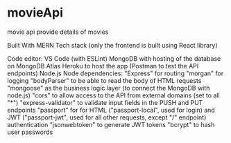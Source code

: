 # movieApi
movie api provide details of movies

Built With
MERN Tech stack (only the frontend is built using React library)

Code editor: VS Code (with ESLint)
MongoDB with hosting of the database on MongoDB Atlas
Heroku to host the app
(Postman to test the API endpoints)
Node.js
Node dependencies:
"Express" for routing
"morgan" for logging
"bodyParser" to be able to read the body of HTML requests
"mongoose" as the business logic layer (to connect the MongoDB with node.js)
"cors" to allow access to the API from external domains (set to all "*")
"express-validator" to validate input fields in the PUSH and PUT endpoints
"passport" for for HTML ("passport-local", used for login) and JWT ("passport-jwt", used for all other requests, except "/" endpoint) authentication
"jsonwebtoken" to generate JWT tokens
"bcrypt" to hash user passwords
